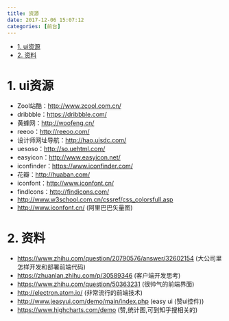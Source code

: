```yaml
---
title: 资源
date: 2017-12-06 15:07:12
categories: [前台]
---
```


<!-- TOC -->

- [1. ui资源](#1-ui资源)
- [2. 资料](#2-资料)

<!-- /TOC -->


<a id="markdown-1-ui资源" name="1-ui资源"></a>
# 1. ui资源

* Zool站酷：http://www.zcool.com.cn/
* dribbble：https://dribbble.com/
* 黄蜂网：http://woofeng.cn/
* reeoo：http://reeoo.com/
* 设计师网址导航：http://hao.uisdc.com/
* uesoso：http://so.uehtml.com/
* easyicon：http://www.easyicon.net/
* iconfinder：https://www.iconfinder.com/
* 花瓣：http://huaban.com/
* iconfont：http://www.iconfont.cn/
* findIcons：http://findicons.com/
* http://www.w3school.com.cn/cssref/css_colorsfull.asp
* http://www.iconfont.cn/ (阿里巴巴矢量图)



<a id="markdown-2-资料" name="2-资料"></a>
# 2. 资料

* https://www.zhihu.com/question/20790576/answer/32602154  (大公司里怎样开发和部署前端代码)
* https://zhuanlan.zhihu.com/p/30589346 (客户端开发思考)
* https://www.zhihu.com/question/50363231 (很帅气的前端界面)
* http://electron.atom.io/ (非常流行的前端技术)
* http://www.jeasyui.com/demo/main/index.php (easy ui (赞ui控件))
* https://www.highcharts.com/demo (赞,统计图,可到知乎搜相关的)

